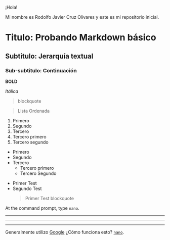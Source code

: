 ¡Hola!

Mi nombre es Rodolfo Javier Cruz Olivares y este es mi repositorio inicial.

# Titulo: Probando Markdown básico

## Subtitulo: Jerarquía textual

### Sub-subtitulo:  Continuación

**BOLD**

*Itálica*

> blockquote

> Lista Ordenada 

1. Primero
2. Segundo
3. Tercero
  1. Tercero primero
  2. Tercero segundo

- Primero
- Segundo
- Tercero
  - Tercero primero
  - Tercero Segundo

* Primer Test
* Segundo Test
  > Primer Test blockquote

At the command prompt, type <code>nano</code>.

***

---

___
  
Generalmente utilizo [Google](www.google.com "para utilizar mis busquedas")
¿Cómo funciona esto? [`nano`](#code).

